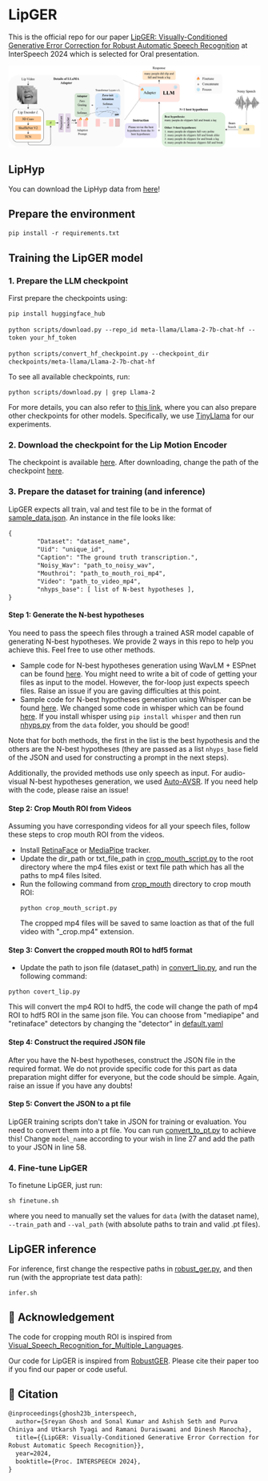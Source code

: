 # LipGER
This is the official repo for our paper [LipGER: Visually-Conditioned Generative Error Correction for Robust Automatic Speech Recognition](https://arxiv.org/abs/2406.04432) at InterSpeech 2024 which is selected for Oral presentation.

![Proposed Methodology](./assets/lip.jpg)

## LipHyp

You can download the LipHyp data from [here](https://drive.google.com/drive/folders/1ThZcxG5yq_1SfvtnclM3_0trfTUP6W98?usp=sharing)!

## Prepare the environment  

```
pip install -r requirements.txt
```

## Training the LipGER model  

### 1. Prepare the LLM checkpoint  

First prepare the checkpoints using:

```shell
pip install huggingface_hub

python scripts/download.py --repo_id meta-llama/Llama-2-7b-chat-hf --token your_hf_token

python scripts/convert_hf_checkpoint.py --checkpoint_dir checkpoints/meta-llama/Llama-2-7b-chat-hf
```

To see all available checkpoints, run:

```shell
python scripts/download.py | grep Llama-2
```

For more details, you can also refer to [this link](https://github.com/YUCHEN005/RobustGER/tree/master/tutorials), where you can also prepare other checkpoints for other models. Specifically, we use [TinyLlama](https://github.com/jzhang38/TinyLlama) for our experiments.  

### 2. Download the checkpoint for the Lip Motion Encoder  

The checkpoint is available [here](https://drive.google.com/file/d/1RqGd_13BeX1ybD1UPJIu8eDsilCsrAF9/view?usp=sharing). After downloading, change the path of the checkpoint [here](https://github.com/Sreyan88/LipGER/blob/main/lipger/lipger.py#L246).

### 3. Prepare the dataset for training (and inference)  
LipGER expects all train, val and test file to be in the format of [sample_data.json](./data/sample_data.json). An instance in the file looks like:

```
{
        "Dataset": "dataset_name",
        "Uid": "unique_id",
        "Caption": "The ground truth transcription.",
        "Noisy_Wav": "path_to_noisy_wav",
        "Mouthroi": "path_to_mouth_roi_mp4",
        "Video": "path_to_video_mp4",
        "nhyps_base": [ list of N-best hypotheses ],
}
```

#### Step 1: Generate the N-best hypotheses  
You need to pass the speech files through a trained ASR model capable of generating N-best hypotheses. We provide 2 ways in this repo to help you achieve this. Feel free to use other methods.
- Sample code for N-best hypotheses generation using WavLM + ESPnet can be found [here](./data/wavlm). You might need to write a bit of code of getting your files as input to the model. However, the for-loop just expects speech files. Raise an issue if you are gaving difficulties at this point.
- Sample code for N-best hypotheses generation using Whisper can be found [here](./data/nhyps.py). We changed some code in whisper which can be found [here](./data/whisper). If you install whisper using `pip install whisper` and then run [nhyps.py](./data/nhyps.py) from the `data` folder, you should be good!  

Note that for both methods, the first in the list is the best hypothesis and the others are the N-best hypotheses (they are passed as a list `nhyps_base` field of the JSON and used for constructing a prompt in the next steps).  

Additionally, the provided methods use only speech as input. For audio-visual N-best hypotheses generation, we used [Auto-AVSR](https://github.com/mpc001/auto_avsr). If you need help with the code, please raise an issue!  

#### Step 2: Crop Mouth ROI from Videos  

Assuming you have corresponding videos for all your speech files, follow these steps to crop mouth ROI from the videos.

- Install [RetinaFace](./crop_mouth) or [MediaPipe](https://pypi.org/project/mediapipe/) tracker.
- Update the dir_path or txt_file_path in [crop_mouth_script.py](./crop_mouth/crop_mouth_script.py) to the root directory where the mp4 files exist or text file path which has all the paths to mp4 files lsited.
- Run the following command from [crop_mouth](./crop_mouth) directory to crop mouth ROI:
  ```
  python crop_mouth_script.py
  ```
  The cropped mp4 files will be saved to same loaction as that of the full video with "_crop.mp4" extension.
#### Step 3: Convert the cropped mouth ROI to hdf5 format
- Update the path to json file (dataset_path) in [convert_lip.py](./crop_mouth/convert_lip.py), and run the following command:
```
python covert_lip.py
```
This will convert the mp4 ROI to hdf5, the code will change the path of mp4 ROI to hdf5 ROI in the same json file. 
You can choose from "mediapipe" and "retinaface" detectors by changing the "detector" in [default.yaml](./crop_mouth/default.yaml)

#### Step 4: Construct the required JSON file  

After you have the N-best hypotheses, construct the JSON file in the required format. We do not provide specific code for this part as data preparation might differ for everyone, but the code should be simple. Again, raise an issue if you have any doubts!

#### Step 5: Convert the JSON to a pt file

LipGER training scripts don't take in JSON for training or evaluation. You need to convert them into a pt file. You can run [convert_to_pt.py](./data/convert_to_pt.py) to achieve this! Change `model_name` according to your wish in line 27 and add the path to your JSON in line 58.  

### 4. Fine-tune LipGER  

To finetune LipGER, just run:

```
sh finetune.sh
```
where you need to manually set the values for `data` (with the dataset name), `--train_path` and `--val_path` (with absolute paths to train and valid .pt files).

## LipGER inference  

For inference, first change the respective paths in [robust_ger.py](./inference/robust_ger.py), and then run (with the appropriate test data path):  

```
infer.sh
```

## 🌻 Acknowledgement  
The code for cropping mouth ROI is inspired from [Visual_Speech_Recognition_for_Multiple_Languages](https://github.com/mpc001/Visual_Speech_Recognition_for_Multiple_Languages).

Our code for LipGER is inspired from [RobustGER](https://github.com/YUCHEN005/RobustGER/tree/master). Please cite their paper too if you find our paper or code useful.  

## 🔏 Citation    

```
@inproceedings{ghosh23b_interspeech,
  author={Sreyan Ghosh and Sonal Kumar and Ashish Seth and Purva Chiniya and Utkarsh Tyagi and Ramani Duraiswami and Dinesh Manocha},
  title={{LipGER: Visually-Conditioned Generative Error Correction for Robust Automatic Speech Recognition}},
  year=2024,
  booktitle={Proc. INTERSPEECH 2024},
}
```
